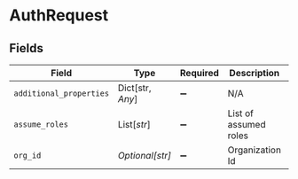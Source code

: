 # AuthRequest


## Fields

| Field                   | Type                    | Required                | Description             | Example                 |
| ----------------------- | ----------------------- | ----------------------- | ----------------------- | ----------------------- |
| `additional_properties` | Dict[str, *Any*]        | :heavy_minus_sign:      | N/A                     |                         |
| `assume_roles`          | List[*str*]             | :heavy_minus_sign:      | List of assumed roles   | org_id:root             |
| `org_id`                | *Optional[str]*         | :heavy_minus_sign:      | Organization Id         | 12345                   |